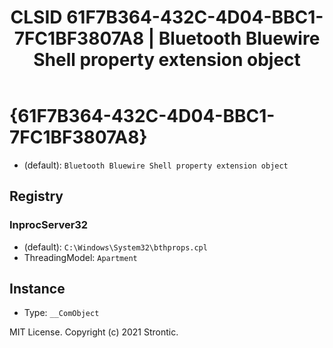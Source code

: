 ﻿---
title: "CLSID 61F7B364-432C-4D04-BBC1-7FC1BF3807A8 | Bluetooth Bluewire Shell property extension object"
excerpt: What is COM-Object CLSID 61F7B364-432C-4D04-BBC1-7FC1BF3807A8?
---

# {61F7B364-432C-4D04-BBC1-7FC1BF3807A8}

* (default): `Bluetooth Bluewire Shell property extension object`

## Registry


### InprocServer32

* (default): `C:\Windows\System32\bthprops.cpl`
* ThreadingModel: `Apartment`

## Instance

* Type: `__ComObject`

MIT License. Copyright (c) 2021 Strontic.


